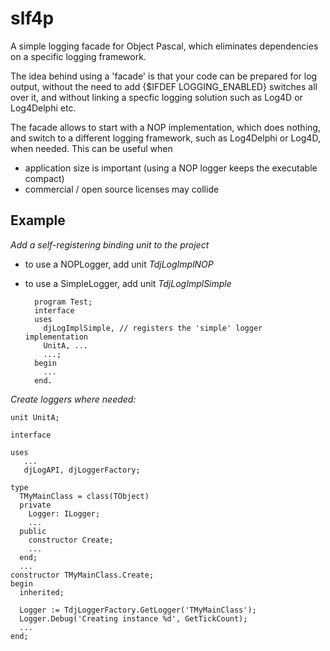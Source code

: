 # slf4p
A simple logging facade for Object Pascal, which eliminates dependencies on a specific logging framework.

The idea behind using a 'facade' is that your code can be prepared for log output, without the need to add  {$IFDEF LOGGING_ENABLED} switches all over it, and without linking a specfic logging solution such as Log4D or Log4Delphi etc.

The facade allows to start with a NOP implementation, which does nothing, and switch to a different logging framework, such as Log4Delphi or Log4D, when needed. This can be useful when

* application size is important (using a NOP logger keeps the executable compact)
* commercial / open source licenses may collide 


## Example

*Add a self-registering binding unit to the project*

* to use a NOPLogger, add unit *TdjLogImplNOP*
* to use a SimpleLogger, add unit *TdjLogImplSimple*



    
        program Test;
        interface
        uses
          djLogImplSimple, // registers the 'simple' logger implementation
          UnitA, ...
          ...;
        begin
          ...
        end.


*Create loggers where needed:*


    unit UnitA;
    
    interface
    
    uses 
       ...
       djLogAPI, djLoggerFactory;
       
    type
      TMyMainClass = class(TObject)
      private
        Logger: ILogger;
        ...
      public
        constructor Create;
        ...
      end;
      ...
    constructor TMyMainClass.Create;
    begin
      inherited;
      
      Logger := TdjLoggerFactory.GetLogger('TMyMainClass');
      Logger.Debug('Creating instance %d', GetTickCount);
      ...
    end;
    
     
